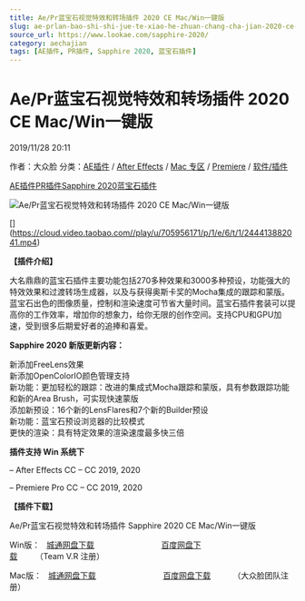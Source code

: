 ```yaml
---
title: Ae/Pr蓝宝石视觉特效和转场插件 2020 CE Mac/Win一键版
slug: ae-prlan-bao-shi-shi-jue-te-xiao-he-zhuan-chang-cha-jian-2020-ce-mac-winyi-jian-ban
source_url: https://www.lookae.com/sapphire-2020/
category: aechajian
tags: [AE插件, PR插件, Sapphire 2020, 蓝宝石插件]
---
```

# Ae/Pr蓝宝石视觉特效和转场插件 2020 CE Mac/Win一键版

2019/11/28 20:11

作者：大众脸
分类：[AE插件](https://www.lookae.com/after-effects/aechajian/) / [After Effects](https://www.lookae.com/after-effects/) / [Mac 专区](https://www.lookae.com/mac-osx/) / [Premiere](https://www.lookae.com/qitarjcj/premierezy/) / [软件/插件](https://www.lookae.com/qitarjcj/)

[AE插件](https://www.lookae.com/tag/ae%e6%8f%92%e4%bb%b6/)[PR插件](https://www.lookae.com/tag/pr%e6%8f%92%e4%bb%b6/)[Sapphire 2020](https://www.lookae.com/tag/sapphire-2020/)[蓝宝石插件](https://www.lookae.com/tag/%e8%93%9d%e5%ae%9d%e7%9f%b3%e6%8f%92%e4%bb%b6/)

![Ae/Pr蓝宝石视觉特效和转场插件 2020 CE Mac/Win一键版](https://www.lookae.com/wp-content/uploads/2019/11/Sapphire-2020.jpg "Ae/Pr蓝宝石视觉特效和转场插件 2020 CE Mac/Win一键版-LookAE.com")

[﻿[﻿]("https://cloud.video.taobao.com//play/u/705956171/p/1/e/6/t/1/244413882041.mp4)](https://cloud.video.taobao.com//play/u/705956171/p/1/e/6/t/1/244413882041.mp4)

**【插件介绍】**

大名鼎鼎的蓝宝石插件主要功能包括270多种效果和3000多种预设，功能强大的特效效果和过渡转场生成器，以及与获得奥斯卡奖的Mocha集成的跟踪和蒙版。蓝宝石出色的图像质量，控制和渲染速度可节省大量时间。蓝宝石插件套装可以提高你的工作效率，增加你的想象力，给你无限的创作空间。支持CPU和GPU加速，受到很多后期爱好者的追捧和喜爱。

**Sapphire 2020 新版更新内容：**

新添加FreeLens效果  
新添加OpenColorIO颜色管理支持  
新功能：更加轻松的跟踪：改进的集成式Mocha跟踪和蒙版，具有参数跟踪功能和新的Area Brush，可实现快速蒙版  
添加新预设：16个新的LensFlares和7个新的Builder预设  
新功能：蓝宝石预设浏览器的比较模式  
更快的渲染：具有特定效果的渲染速度最多快三倍

**插件支持 Win 系统下**

– After Effects CC – CC 2019, 2020

– Premiere Pro CC – CC 2019, 2020

**【插件下载】**

Ae/Pr蓝宝石视觉特效和转场插件 Sapphire 2020 CE Mac/Win一键版

Win版：   [城通网盘下载](https://tc5.us/file/680462-408791402)                              [百度网盘下载](https://pan.baidu.com/s/1fdjq42r7zq7I-ZdBREXk3g)        （Team V.R 注册）

Mac版：   [城通网盘下载](https://tc5.us/file/680462-409907046)                              [百度网盘下载](https://pan.baidu.com/s/1c0viNZBln6e8oP6CmAw6iw)          （大众脸团队注册）
